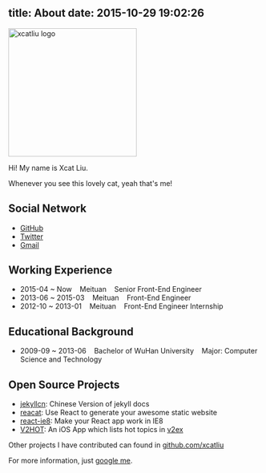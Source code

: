 title: About
date: 2015-10-29 19:02:26
---

<img
  src="https://avatars1.githubusercontent.com/u/5453359?v=3&s=460"
  alt="xcatliu logo"
  width="256"
  height="256"
/>

Hi! My name is Xcat Liu.

Whenever you see this lovely cat, yeah that's me!

## Social Network

- [GitHub](https://github.com/xcatliu)
- [Twitter](https://twitter.com/xcatliu)
- [Gmail](mailto:xcatliu@gmail.com)

## Working Experience

- 2015-04 ~ Now &nbsp;&nbsp; Meituan &nbsp;&nbsp; Senior Front-End Engineer
- 2013-06 ~ 2015-03 &nbsp;&nbsp; Meituan &nbsp;&nbsp; Front-End Engineer
- 2012-10 ~ 2013-01 &nbsp;&nbsp; Meituan &nbsp;&nbsp; Front-End Engineer Internship

## Educational Background

- 2009-09 ~ 2013-06 &nbsp;&nbsp; Bachelor of WuHan University &nbsp;&nbsp; Major: Computer Science and Technology

## Open Source Projects

- [jekyllcn](https://github.com/xcatliu/jekyllcn): Chinese Version of jekyll docs
- [reacat](https://github.com/reacat/reacat): Use React to generate your awesome static website
- [react-ie8](https://github.com/xcatliu/react-ie8): Make your React app work in IE8
- [V2HOT](https://github.com/xcatliu/V2HOT): An iOS App which lists hot topics in [v2ex](https://v2ex.com)

Other projects I have contributed can found in [github.com/xcatliu](https://github.com/xcatliu)

For more information, just [google me](https://www.google.com/search?q=xcatliu).
